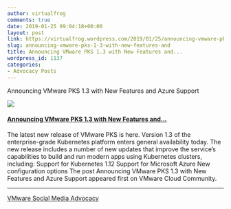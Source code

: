```yaml
---
author: virtualfrog
comments: true
date: 2019-01-25 09:04:18+00:00
layout: post
link: https://virtualfrog.wordpress.com/2019/01/25/announcing-vmware-pks-1-3-with-new-features-and/
slug: announcing-vmware-pks-1-3-with-new-features-and
title: Announcing VMware PKS 1.3 with New Features and...
wordpress_id: 1137
categories:
- Advocacy Posts
---
```


Announcing VMware PKS 1.3 with New Features and Azure Support

[![](https://d3utlhu53nfcwz.cloudfront.net/171901/cdnImage/article/67fd86bf-8d75-4248-b95c-ae324aba3a65/?size=Box320)](http://bit.ly/2B4ZN8e)

#### [Announcing VMware PKS 1.3 with New Features and...](http://bit.ly/2B4ZN8e)

The latest new release of VMware PKS is here. Version 1.3 of the enterprise-grade Kubernetes platform enters general availability today. The new release includes a number of new updates that improve the service’s capabilities to build and run modern apps using Kubernetes clusters, including: Support for Kubernetes 1.12 Support for Microsoft Azure New configuration options The post Announcing VMware PKS 1.3 with New Features and Azure Support appeared first on VMware Cloud Community.

* * *

[VMware Social Media Advocacy](http://advocacy.vmware.com)
